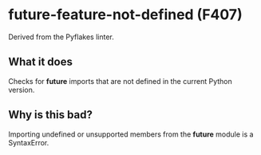 # future-feature-not-defined (F407)
Derived from the Pyflakes linter.
## What it does
Checks for __future__ imports that are not defined in the current Python
version.
## Why is this bad?
Importing undefined or unsupported members from the __future__ module is
a SyntaxError.
```